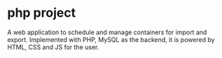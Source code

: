 # php project
A web application to schedule and manage containers for import and export. Implemented with PHP, MySQL as the backend, it is powered by HTML, CSS and JS for the user.
